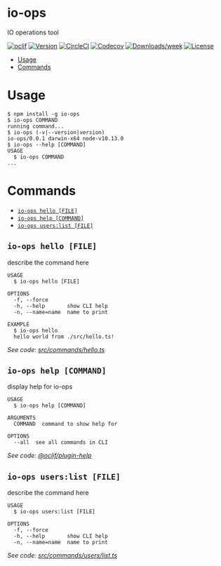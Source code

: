 io-ops
======

IO operations tool

[![oclif](https://img.shields.io/badge/cli-oclif-brightgreen.svg)](https://oclif.io)
[![Version](https://img.shields.io/npm/v/io-ops.svg)](https://npmjs.org/package/io-ops)
[![CircleCI](https://circleci.com/gh/teamdigitale/io-ops/tree/master.svg?style=shield)](https://circleci.com/gh/teamdigitale/io-ops/tree/master)
[![Codecov](https://codecov.io/gh/teamdigitale/io-ops/branch/master/graph/badge.svg)](https://codecov.io/gh/teamdigitale/io-ops)
[![Downloads/week](https://img.shields.io/npm/dw/io-ops.svg)](https://npmjs.org/package/io-ops)
[![License](https://img.shields.io/npm/l/io-ops.svg)](https://github.com/teamdigitale/io-ops/blob/master/package.json)

<!-- toc -->
* [Usage](#usage)
* [Commands](#commands)
<!-- tocstop -->
# Usage
<!-- usage -->
```sh-session
$ npm install -g io-ops
$ io-ops COMMAND
running command...
$ io-ops (-v|--version|version)
io-ops/0.0.1 darwin-x64 node-v10.13.0
$ io-ops --help [COMMAND]
USAGE
  $ io-ops COMMAND
...
```
<!-- usagestop -->
# Commands
<!-- commands -->
* [`io-ops hello [FILE]`](#io-ops-hello-file)
* [`io-ops help [COMMAND]`](#io-ops-help-command)
* [`io-ops users:list [FILE]`](#io-ops-userslist-file)

## `io-ops hello [FILE]`

describe the command here

```
USAGE
  $ io-ops hello [FILE]

OPTIONS
  -f, --force
  -h, --help       show CLI help
  -n, --name=name  name to print

EXAMPLE
  $ io-ops hello
  hello world from ./src/hello.ts!
```

_See code: [src/commands/hello.ts](https://github.com/teamdigitale/io-ops/blob/v0.0.1/src/commands/hello.ts)_

## `io-ops help [COMMAND]`

display help for io-ops

```
USAGE
  $ io-ops help [COMMAND]

ARGUMENTS
  COMMAND  command to show help for

OPTIONS
  --all  see all commands in CLI
```

_See code: [@oclif/plugin-help](https://github.com/oclif/plugin-help/blob/v2.1.6/src/commands/help.ts)_

## `io-ops users:list [FILE]`

describe the command here

```
USAGE
  $ io-ops users:list [FILE]

OPTIONS
  -f, --force
  -h, --help       show CLI help
  -n, --name=name  name to print
```

_See code: [src/commands/users/list.ts](https://github.com/teamdigitale/io-ops/blob/v0.0.1/src/commands/users/list.ts)_
<!-- commandsstop -->
